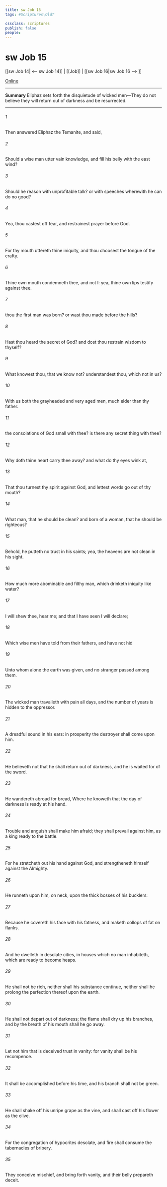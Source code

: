 ```yaml
---
title: sw Job 15
tags: #Scriptures\OldT

cssclass: scriptures
publish: false
people:
---
```


# sw Job 15
[[sw Job 14| <-- sw Job 14]] | [[Job]] | [[sw Job 16|sw Job 16 --> ]]

[Online](https://churchofjesuschrist.org/study/scriptures/ot/job/15?lang=eng)

---
__Summary__
Eliphaz sets forth the disquietude of wicked men—They do not believe they will return out of darkness and be resurrected.

---
###### 1 
Then answered Eliphaz the Temanite, and said,

###### 2 
Should a wise man utter vain knowledge, and fill his belly with the east wind?

###### 3 
Should he reason with unprofitable talk? or with speeches wherewith he can do no good?

###### 4 
Yea, thou castest off fear, and restrainest prayer before God.

###### 5 
For thy mouth uttereth thine iniquity, and thou choosest the tongue of the crafty.

###### 6 
Thine own mouth condemneth thee, and not I: yea, thine own lips testify against thee.

###### 7 
 thou the first man  was born? or wast thou made before the hills?

###### 8 
Hast thou heard the secret of God? and dost thou restrain wisdom to thyself?

###### 9 
What knowest thou, that we know not?  understandest thou, which  not in us?

###### 10 
With us  both the grayheaded and very aged men, much elder than thy father.

###### 11 
 the consolations of God small with thee? is there any secret thing with thee?

###### 12 
Why doth thine heart carry thee away? and what do thy eyes wink at,

###### 13 
That thou turnest thy spirit against God, and lettest  words go out of thy mouth?

###### 14 
What  man, that he should be clean? and  born of a woman, that he should be righteous?

###### 15 
Behold, he putteth no trust in his saints; yea, the heavens are not clean in his sight.

###### 16 
How much more abominable and filthy  man, which drinketh iniquity like water?

###### 17 
I will shew thee, hear me; and that  I have seen I will declare;

###### 18 
Which wise men have told from their fathers, and have not hid 

###### 19 
Unto whom alone the earth was given, and no stranger passed among them.

###### 20 
The wicked man travaileth with pain all  days, and the number of years is hidden to the oppressor.

###### 21 
A dreadful sound  in his ears: in prosperity the destroyer shall come upon him.

###### 22 
He believeth not that he shall return out of darkness, and he is waited for of the sword.

###### 23 
He wandereth abroad for bread,  Where  he knoweth that the day of darkness is ready at his hand.

###### 24 
Trouble and anguish shall make him afraid; they shall prevail against him, as a king ready to the battle.

###### 25 
For he stretcheth out his hand against God, and strengtheneth himself against the Almighty.

###### 26 
He runneth upon him,  on  neck, upon the thick bosses of his bucklers:

###### 27 
Because he covereth his face with his fatness, and maketh collops of fat on  flanks.

###### 28 
And he dwelleth in desolate cities,  in houses which no man inhabiteth, which are ready to become heaps.

###### 29 
He shall not be rich, neither shall his substance continue, neither shall he prolong the perfection thereof upon the earth.

###### 30 
He shall not depart out of darkness; the flame shall dry up his branches, and by the breath of his mouth shall he go away.

###### 31 
Let not him that is deceived trust in vanity: for vanity shall be his recompence.

###### 32 
It shall be accomplished before his time, and his branch shall not be green.

###### 33 
He shall shake off his unripe grape as the vine, and shall cast off his flower as the olive.

###### 34 
For the congregation of hypocrites  desolate, and fire shall consume the tabernacles of bribery.

###### 35 
They conceive mischief, and bring forth vanity, and their belly prepareth deceit.

